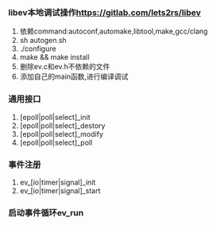 ### libev本地调试操作<https://gitlab.com/lets2rs/libev>
1. 依赖command:autoconf,automake,libtool,make,gcc/clang
2. sh autogen.sh
3. ./configure
4. make && make install
5. 删除ev.c和ev.h不依赖的文件
6. 添加自己的main函数,进行编译调试

### 通用接口
1. [epoll|poll|select]_init
2. [epoll|poll|select]_destory
3. [epoll|poll|select]_modify
4. [epoll|poll|select]_poll

### 事件注册
1. ev_[io|timer|signal]_init
2. ev_[io|timer|signal]_start

### 启动事件循环ev_run

